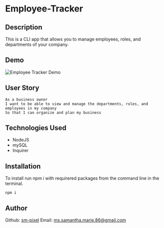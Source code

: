 # Employee-Tracker

## Description 
This is a CLI app that allows you to manage employees, roles, and departments of your company.

## Demo
![Employee Tracker Demo](.gif)


## User Story
```
As a business owner
I want to be able to view and manage the departments, roles, and employees in my company
So that I can organize and plan my business
```

## Technologies Used
* NodeJS
* mySQL
* Inquirer

## Installation

To install run npm i with requirered packages from the command line in the terminal.

```
npm i
```

## Author
Github: [sm-pixel](github.com/sm-pixel)
Email: [ms.samantha.marie.86@gmail.com](mailto:ms.samantha.marie.86@gmail.com)
  